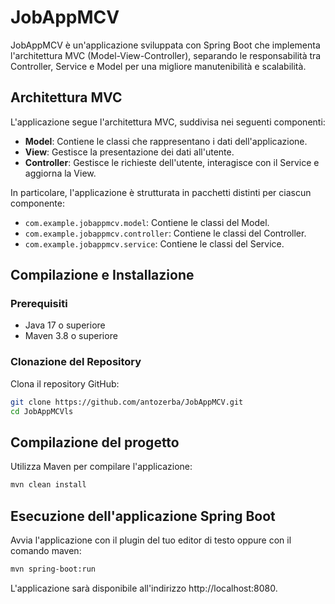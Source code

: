 # JobAppMCV

JobAppMCV è un'applicazione sviluppata con Spring Boot che implementa l'architettura MVC (Model-View-Controller), separando le responsabilità tra Controller, Service e Model per una migliore manutenibilità e scalabilità.

## Architettura MVC

L'applicazione segue l'architettura MVC, suddivisa nei seguenti componenti:

- **Model**: Contiene le classi che rappresentano i dati dell'applicazione.
- **View**: Gestisce la presentazione dei dati all'utente.
- **Controller**: Gestisce le richieste dell'utente, interagisce con il Service e aggiorna la View.

In particolare, l'applicazione è strutturata in pacchetti distinti per ciascun componente:

- `com.example.jobappmcv.model`: Contiene le classi del Model.
- `com.example.jobappmcv.controller`: Contiene le classi del Controller.
- `com.example.jobappmcv.service`: Contiene le classi del Service.

## Compilazione e Installazione

### Prerequisiti

- Java 17 o superiore
- Maven 3.8 o superiore

### Clonazione del Repository

Clona il repository GitHub:

```bash
git clone https://github.com/antozerba/JobAppMCV.git
cd JobAppMCVls
```

## Compilazione del progetto
Utilizza Maven per compilare l'applicazione:
```bash
mvn clean install 
```

## Esecuzione dell'applicazione Spring Boot
Avvia l'applicazione con il plugin del tuo editor di testo oppure con il comando maven:
```bash
mvn spring-boot:run
``` 

L'applicazione sarà disponibile all'indirizzo http://localhost:8080.


